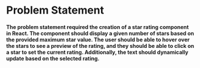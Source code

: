 # Problem Statement
#### The problem statement required the creation of a star rating component in React. The component should display a given number of stars based on the provided maximum star value. The user should be able to hover over the stars to see a preview of the rating, and they should be able to click on a star to set the current rating. Additionally, the text should dynamically update based on the selected rating.
